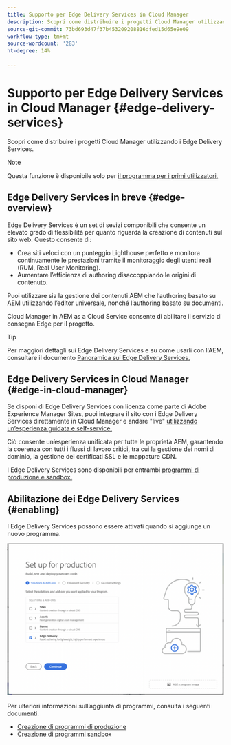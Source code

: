 ```yaml
---
title: Supporto per Edge Delivery Services in Cloud Manager
description: Scopri come distribuire i progetti Cloud Manager utilizzando i Edge Delivery Services.
source-git-commit: 73bd693d47f37b453209208816dfed15d65e9e09
workflow-type: tm+mt
source-wordcount: '283'
ht-degree: 14%

---
```



# Supporto per Edge Delivery Services in Cloud Manager {#edge-delivery-services}

Scopri come distribuire i progetti Cloud Manager utilizzando i Edge Delivery Services.

>[!NOTE]
>
>Questa funzione è disponibile solo per [il programma per i primi utilizzatori.](/help/implementing/cloud-manager/release-notes/current.md#early-adoption)

## Edge Delivery Services in breve {#edge-overview}

Edge Delivery Services è un set di sevizi componibili che consente un elevato grado di flessibilità per quanto riguarda la creazione di contenuti sul sito web. Questo consente di:

* Crea siti veloci con un punteggio Lighthouse perfetto e monitora continuamente le prestazioni tramite il monitoraggio degli utenti reali (RUM, Real User Monitoring).
* Aumentare l’efficienza di authoring disaccoppiando le origini di contenuto.

Puoi utilizzare sia la gestione dei contenuti AEM che l’authoring basato su AEM utilizzando l’editor universale, nonché l’authoring basato su documenti.

Cloud Manager in AEM as a Cloud Service consente di abilitare il servizio di consegna Edge per il progetto.

>[!TIP]
>
>Per maggiori dettagli sui Edge Delivery Services e su come usarli con l&#39;AEM, consultare il documento [Panoramica sui Edge Delivery Services.](/help/edge/overview.md)

## Edge Delivery Services in Cloud Manager {#edge-in-cloud-manager}

Se disponi di Edge Delivery Services con licenza come parte di Adobe Experience Manager Sites, puoi integrare il sito con i Edge Delivery Services direttamente in Cloud Manager e andare &quot;live&quot; [utilizzando un’esperienza guidata e self-service.](/help/implementing/cloud-manager/managing-code/private-repositories.md)

Ciò consente un’esperienza unificata per tutte le proprietà AEM, garantendo la coerenza con tutti i flussi di lavoro critici, tra cui la gestione dei nomi di dominio, la gestione dei certificati SSL e le mappature CDN.

I Edge Delivery Services sono disponibili per entrambi [programmi di produzione e sandbox.](/help/implementing/cloud-manager/getting-access-to-aem-in-cloud/program-types.md)

## Abilitazione dei Edge Delivery Services {#enabling}

I Edge Delivery Services possono essere attivati quando si aggiunge un nuovo programma.

![Aggiungi programma di produzione con Edge Delivery Services](assets/add-production-program-with-edge.png)

Per ulteriori informazioni sull’aggiunta di programmi, consulta i seguenti documenti.

* [Creazione di programmi di produzione](/help/implementing/cloud-manager/getting-access-to-aem-in-cloud/creating-production-programs.md)
* [Creazione di programmi sandbox](/help/implementing/cloud-manager/getting-access-to-aem-in-cloud/creating-sandbox-programs.md)
